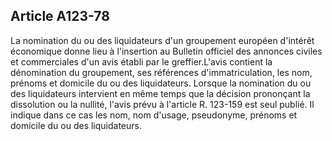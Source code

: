 Article A123-78
----
La nomination du ou des liquidateurs d'un groupement européen d'intérêt
économique donne lieu à l'insertion au Bulletin officiel des annonces civiles et
commerciales d'un avis établi par le greffier.L'avis contient la dénomination du
groupement, ses références d'immatriculation, les nom, prénoms et domicile du ou
des liquidateurs. Lorsque la nomination du ou des liquidateurs intervient en
même temps que la décision prononçant la dissolution ou la nullité, l'avis prévu
à l'article R. 123-159 est seul publié. Il indique dans ce cas les nom, nom
d'usage, pseudonyme, prénoms et domicile du ou des liquidateurs.
